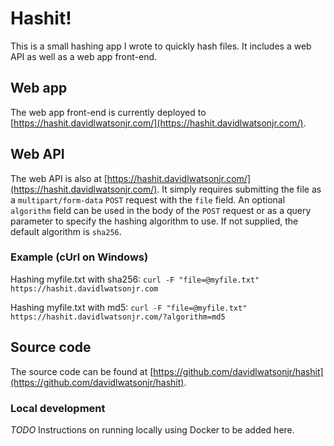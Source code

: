 # Hashit!

This is a small hashing app I wrote to quickly hash files. It includes a web API as well as a web app front-end.

## Web app

The web app front-end is currently deployed to [https://hashit.davidlwatsonjr.com/](https://hashit.davidlwatsonjr.com/).

## Web API

The web API is also at [https://hashit.davidlwatsonjr.com/](https://hashit.davidlwatsonjr.com/). It simply requires submitting the file as a `multipart/form-data` `POST` request with the `file` field. An optional `algorithm` field can be used in the body of the `POST` request or as a query parameter to specify the hashing algorithm to use. If not supplied, the default algorithm is `sha256`.

### Example (cUrl on Windows)

Hashing myfile.txt with sha256:
`curl -F "file=@myfile.txt" https://hashit.davidlwatsonjr.com`

Hashing myfile.txt with md5:
`curl -F "file=@myfile.txt" https://hashit.davidlwatsonjr.com/?algorithm=md5`

## Source code

The source code can be found at [https://github.com/davidlwatsonjr/hashit](https://github.com/davidlwatsonjr/hashit).

### Local development

*TODO* Instructions on running locally using Docker to be added here.

